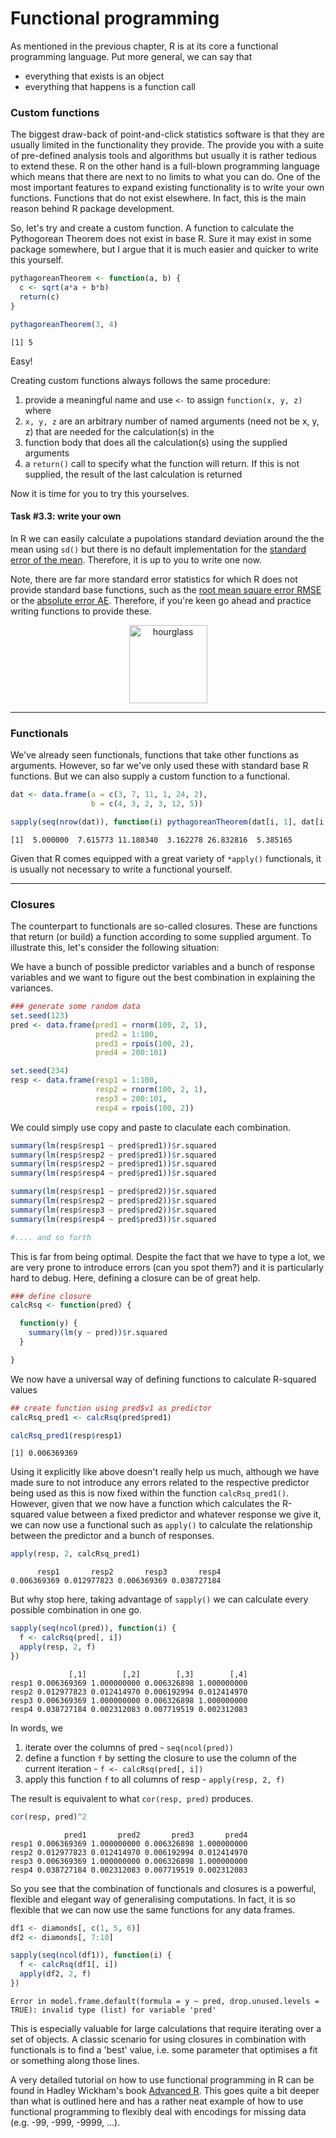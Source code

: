 
# Functional programming

As mentioned in the previous chapter, R is at its core a functional programming language. Put more general, we can say that

* everything that exists is an object
* everything that happens is a function call

### Custom functions

The biggest draw-back of point-and-click statistics software is that they are usually limited in the functionality they provide. The provide you with a suite of pre-defined analysis tools and algorithms but usually it is rather tedious to extend these. R on the other hand is a full-blown programming language which means that there are next to no limits to what you can do. One of the most important features to expand existing functionality is to write your own functions. Functions that do not exist elsewhere. In fact, this is the main reason behind R package development.

So, let's try and create a custom function. A function to calculate the Pythogorean Theorem does not exist in base R. Sure it may exist in some package somewhere, but I argue that it is much easier and quicker to write this yourself.


```r
pythagoreanTheorem <- function(a, b) {
  c <- sqrt(a*a + b*b)
  return(c)
}

pythagoreanTheorem(3, 4)
```

```
[1] 5
```

Easy!

Creating custom functions always follows the same procedure:

1. provide a meaningful name and use `<-` to assign `function(x, y, z)` where
2. `x, y, z` are an arbitrary number of named arguments (need not be x, y, z) that are needed for the calculation(s) in the 
3. function body that does all the calculation(s) using the supplied arguments
4. a `return()` call to specify what the function will return. If this is not supplied, the result of the last calculation is returned

Now it is time for you to try this yourselves.

#### Task #3.3: write your own
In R we can easily calculate a pupolations standard deviation around the the mean using `sd()` but there is no default implementation for the [standard error of the mean](https://en.wikipedia.org/wiki/Standard_error). Therefore, it is up to you to write one now. 

Note, there are far more standard error statistics for which R does not provide standard base functions, such as the [root mean square error RMSE](https://en.wikipedia.org/wiki/Root-mean-square_deviation) or the [absolute error AE](https://en.wikipedia.org/wiki/Approximation_error). Therefore, if you're keen go ahead and practice writing functions to provide these.

<center>
  <img src="https://upload.wikimedia.org/wikipedia/commons/2/25/Hourglass_2.svg" alt="hourglass" style="width: 125px;"/>
</center>

-------

### Functionals

We've already seen functionals, functions that take other functions as arguments. However, so far we've only used these with standard base R functions. But we can also supply a custom function to a functional.


```r
dat <- data.frame(a = c(3, 7, 11, 1, 24, 2),
                  b = c(4, 3, 2, 3, 12, 5))

sapply(seq(nrow(dat)), function(i) pythagoreanTheorem(dat[i, 1], dat[i, 2]))
```

```
[1]  5.000000  7.615773 11.180340  3.162278 26.832816  5.385165
```

Given that R comes equipped with a great variety of `*apply()` functionals, it is usually not necessary to write a functional yourself. 

-------

### Closures

The counterpart to functionals are so-called closures. These are functions that return (or build) a function according to some supplied argument. To illustrate this, let's consider the following situation:

We have a bunch of possible predictor variables and a bunch of response variables and we want to figure out the best combination in explaining the variances. 


```r
### generate some random data
set.seed(123)
pred <- data.frame(pred1 = rnorm(100, 2, 1),
                   pred2 = 1:100,
                   pred3 = rpois(100, 2),
                   pred4 = 200:101)

set.seed(234)
resp <- data.frame(resp1 = 1:100,
                   resp2 = rnorm(100, 2, 1),
                   resp3 = 200:101,
                   resp4 = rpois(100, 2))
```

We could simply use copy and paste to claculate each combination.


```r
summary(lm(resp$resp1 ~ pred$pred1))$r.squared
summary(lm(resp$resp2 ~ pred$pred1))$r.squared
summary(lm(resp$resp2 ~ pred$pred1))$r.squared
summary(lm(resp$resp4 ~ pred$pred1))$r.squared

summary(lm(resp$resp1 ~ pred$pred2))$r.squared
summary(lm(resp$resp2 ~ pred$pred2))$r.squared
summary(lm(resp$resp3 ~ pred$pred2))$r.squared
summary(lm(resp$resp4 ~ pred$pred3))$r.squared

#.... and so forth
```

This is far from being optimal. Despite the fact that we have to type a lot, we are very prone to introduce errors (can you spot them?) and it is particularly hard to debug. Here, defining a closure can be of great help.


```r
### define closure
calcRsq <- function(pred) {

  function(y) {
    summary(lm(y ~ pred))$r.squared
  }

}
```

We now have a universal way of defining functions to calculate R-squared values


```r
## create function using pred$v1 as predictor
calcRsq_pred1 <- calcRsq(pred$pred1)

calcRsq_pred1(resp$resp1)
```

```
[1] 0.006369369
```

Using it explicitly like above doesn't really help us much, although we have made sure to not introduce any errors related to the respective predictor being used as this is now fixed within the function `calcRsq_pred1()`. However, given that we now have a function which calculates the R-squared value between a fixed predictor and whatever response we give it, we can now use a functional such as `apply()` to calculate the relationship between the predictor and a bunch of responses.


```r
apply(resp, 2, calcRsq_pred1)
```

```
      resp1       resp2       resp3       resp4 
0.006369369 0.012977823 0.006369369 0.038727184 
```

But why stop here, taking advantage of `sapply()` we can calculate every possible combination in one go.


```r
sapply(seq(ncol(pred)), function(i) {
  f <- calcRsq(pred[, i])
  apply(resp, 2, f)
})
```

```
             [,1]        [,2]        [,3]        [,4]
resp1 0.006369369 1.000000000 0.006326898 1.000000000
resp2 0.012977823 0.012414970 0.006192994 0.012414970
resp3 0.006369369 1.000000000 0.006326898 1.000000000
resp4 0.038727184 0.002312083 0.007719519 0.002312083
```

In words, we 

1. iterate over the columns of pred - `seq(ncol(pred))`
2. define a function `f` by setting the closure to use the column of the current iteration - `f <- calcRsq(pred[, i])`
3. apply this function `f` to all columns of resp - `apply(resp, 2, f)`

The result is equivalent to what `cor(resp, pred)` produces.


```r
cor(resp, pred)^2
```

```
            pred1       pred2       pred3       pred4
resp1 0.006369369 1.000000000 0.006326898 1.000000000
resp2 0.012977823 0.012414970 0.006192994 0.012414970
resp3 0.006369369 1.000000000 0.006326898 1.000000000
resp4 0.038727184 0.002312083 0.007719519 0.002312083
```

So you see that the combination of functionals and closures is a powerful, flexible and elegant way of generalising computations. In fact, it is so flexible that we can now use the same functions for any data frames.


```r
df1 <- diamonds[, c(1, 5, 6)]
df2 <- diamonds[, 7:10]

sapply(seq(ncol(df1)), function(i) {
  f <- calcRsq(df1[, i])
  apply(df2, 2, f)
})
```

```
Error in model.frame.default(formula = y ~ pred, drop.unused.levels = TRUE): invalid type (list) for variable 'pred'
```

This is especially valuable for large calculations that require iterating over a set of objects. A classic scenario for using closures in combination with functionals is to find a 'best' value, i.e. some parameter that optimises a fit or something along those lines.

A very detailed tutorial on how to use functional programming in R can be found in Hadley Wickham's book [Advanced R](http://adv-r.had.co.nz/Functional-programming.html). This goes quite a bit deeper than what is outlined here and has a rather neat example of how to use functional programming to flexibly deal with encodings for missing data (e.g. -99, -999, -9999, ...).
